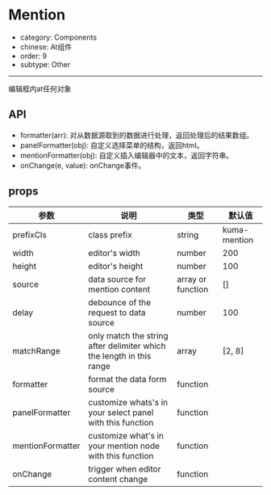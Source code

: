# Mention

- category: Components
- chinese: At组件
- order: 9
- subtype: Other

---

编辑框内at任何对象

## API

* formatter(arr): 对从数据源取到的数据进行处理，返回处理后的结果数组。
* panelFormatter(obj): 自定义选择菜单的结构，返回html。
* mentionFormatter(obj): 自定义插入编辑器中的文本，返回字符串。
* onChange(e, value): onChange事件。

## props

|参数|说明|类型|默认值|
|---|----|---|------|
| prefixCls | class prefix | string | kuma-mention |
| width | editor's width | number | 200 |
| height | editor's height | number | 100 |
| source | data source for mention content | array or function | [] |
| delay | debounce of the request to data source | number | 100 |
| matchRange | only match the string after delimiter which the length in this range | array | [2, 8] |
| formatter | format the data form source | function | |
| panelFormatter | customize whats's in your select panel with this function | function | |
| mentionFormatter | customize what's in your mention node with this function | function | |
| onChange | trigger when editor content change | function | |
